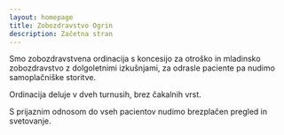 ```yaml
---
layout: homepage
title: Zobozdravstvo Ogrin
description: Začetna stran
---
```

Smo zobozdravstvena ordinacija s koncesijo za otroško in mladinsko zobozdravstvo z dolgoletnimi izkušnjami, za odrasle paciente pa nudimo samoplačniške storitve.

Ordinacija deluje v dveh turnusih, brez čakalnih vrst.

S prijaznim odnosom do vseh pacientov nudimo brezplačen pregled in svetovanje.
